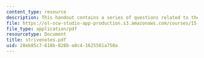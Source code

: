 ```yaml
---
content_type: resource
description: This handout contains a series of questions related to the case study.
file: https://ol-ocw-studio-app-production.s3.amazonaws.com/courses/15-967-managing-and-volunteering-in-the-non-profit-sector-spring-2005/28eb85c7618b828ba8c41625561a750a_strivenotes.pdf
file_type: application/pdf
resourcetype: Document
title: strivenotes.pdf
uid: 28eb85c7-618b-828b-a8c4-1625561a750a
---
```

